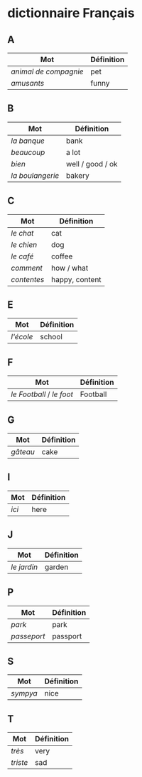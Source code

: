 # dictionnaire Français

## A

| Mot                   | Définition |
| --------------------- | ---------- |
| _animal de compagnie_ | pet        |
| _amusants_            | funny      |

## B

| Mot              | Définition       |
| ---------------- | ---------------- |
| _la banque_      | bank             |
| _beaucoup_       | a lot            |
| _bien_           | well / good / ok |
| _la boulangerie_ | bakery           |

## C

| Mot         | Définition     |
| ----------- | -------------- |
| _le chat_   | cat            |
| _le chien_  | dog            |
| _le café_   | coffee         |
| _comment_   | how / what     |
| _contentes_ | happy, content |

## E

| Mot       | Définition |
| --------- | ---------- |
| _l'école_ | school     |

## F

| Mot                       | Définition |
| ------------------------- | ---------- |
| _le Football_ / _le foot_ | Football   |

## G

| Mot      | Définition |
| -------- | ---------- |
| _gâteau_ | cake       |

## I

| Mot   | Définition |
| ----- | ---------- |
| _ici_ | here       |

## J

| Mot         | Définition |
| ----------- | ---------- |
| _le jardin_ | garden     |

## P

| Mot         | Définition |
| ----------- | ---------- |
| _park_      | park       |
| _passeport_ | passport   |

## S

| Mot      | Définition |
| -------- | ---------- |
| _sympya_ | nice       |

## T

| Mot      | Définition |
| -------- | ---------- |
| _très_   | very       |
| _triste_ | sad        |
